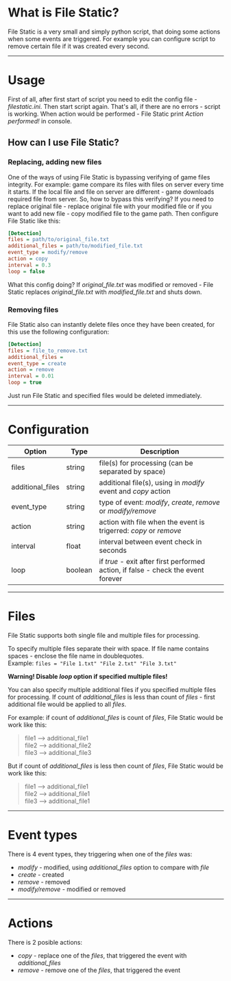 What is File Static?
====================
File Static is a very small and simply python script, that doing some actions when some events are triggered.
For example you can configure script to remove certain file if it was created every second.

---

Usage
=====
First of all, after first start of script you need to edit the config file - _filestatic.ini_.
Then start script again. That's all, if there are no errors - script is working. When action would be performed -
File Static print _Action performed!_ in console.

How can I use File Static?
----------------------------
### Replacing, adding new files
One of the ways of using File Static is bypassing verifying of game files integrity.
For example: game compare its files with files on server every time it starts. If the local file and file on server
are different - game downloads required file from server.
So, how to bypass this verifying? If you need to replace original file - replace original file
with your modified file or if you want to add new file - copy modified file to the game path.
Then configure File Static like this:
```ini
[Detection]
files = path/to/original_file.txt
additional_files = path/to/modified_file.txt
event_type = modify/remove
action = copy
interval = 0.3
loop = false
```
What this config doing? If _original_file.txt_ was modified or removed - File Static replaces _original_file.txt_
with _modified_file.txt_ and shuts down.

### Removing files
File Static also can instantly delete files once they have been created, for this use the following configuration:
```ini
[Detection]
files = file_to_remove.txt
additional_files = 
event_type = create
action = remove
interval = 0.01
loop = true
```
Just run File Static and specified files would be deleted immediately.

---

Configuration
=============
Option           | Type    | Description
-----------------|---------|------------
files            | string  | file(s) for processing (can be separated by space)
additional_files | string  | additional file(s), using in _modify_ event and _copy_ action
event_type       | string  | type of event: _modify_, _create_, _remove_ or _modify/remove_
action           | string  | action with file when the event is trigerred: _copy_ or _remove_
interval         | float   | interval between event check in seconds
loop             | boolean | if _true_ - exit after first performed action, if false - check the event forever

---

Files
=====
File Static supports both single file and multiple files for processing.

To specify multiple files separate their with space. If file name contains spaces - enclose the file name in doublequotes.  
Example:
`files = "File 1.txt" "File 2.txt" "File 3.txt"`

**Warning! Disable _loop_ option if specified multiple files!**

You can also specify multiple additional files if you specified multiple files for processing.
If count of _additional_files_ is less than count of _files_ - first additional file would be applied to all _files_.

For example: if count of _additional_files_ is count of _files_, File Static would be work like this:
> file1 --> additional_file1  
> file2 --> additional_file2  
> file3 --> additional_file3

But if count of _additional_files_ is less then count of _files_, File Static would be work like this:
> file1 --> additional_file1  
> file2 --> additional_file1  
> file3 --> additional_file1

---

Event types
===========
There is 4 event types, they triggering when one of the _files_ was:

  * _modify_ - modified, using _additional_files_ option to compare with _file_
  * _create_ - created
  * _remove_ - removed
  * _modify/remove_ - modified or removed

---

Actions
=======
There is 2 posible actions:

  * _copy_ - replace one of the _files_, that triggered the event with _additional_files_
  * _remove_ - remove one of the _files_, that triggered the event
